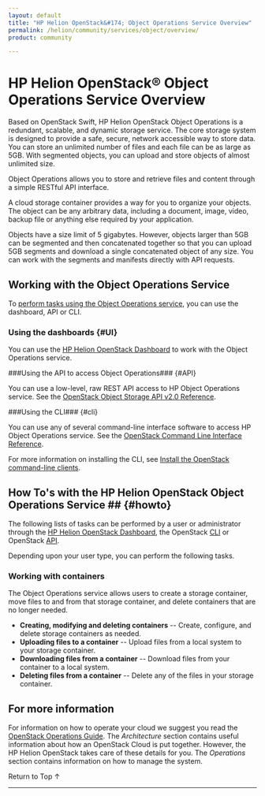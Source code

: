 ```yaml
---
layout: default
title: "HP Helion OpenStack&#174; Object Operations Service Overview"
permalink: /helion/community/services/object/overview/
product: community

---
```

<!--UNDER REVISION-->

<script>

function PageRefresh {
onLoad="window.refresh"
}

PageRefresh();

</script>

<!--
<p style="font-size: small;"> <a href="/helion/community/services/networking/overview/">&#9664; PREV</a> | <a href="/helion/community/services/overview/">&#9650; UP</a> | <a href="/helion/community/services/orchestration/overview/"> NEXT &#9654</a> </p>-->

# HP Helion OpenStack&#174; Object Operations Service Overview #

<!-- modeled after HP Cloud Networking Getting Started (network.getting.started.md) -->

Based on OpenStack Swift, HP Helion OpenStack Object Operations is a redundant, scalable, and dynamic storage service. The core storage system is designed to provide a safe, secure, network accessible way to store data. You can store an unlimited number of files and each file can be as large as 5GB. With segmented objects, you can upload and store objects of almost unlimited size.

Object Operations allows you to store and retrieve files and content through a simple RESTful API interface.

A cloud storage container provides a way for you to organize your objects. The object can be any arbitrary data, including a document, image, video, backup file or anything else required by your application. 

Objects have a size limit of 5 gigabytes. However, objects larger than 5GB can be segmented and then concatenated together so that you can upload 5GB segments and download a single concatenated object of any size. You can work with the segments and manifests directly with API requests.

## Working with the Object Operations Service

To [perform tasks using the Object Operations service](#howto), you can use the dashboard, API or CLI.

### Using the dashboards {#UI}

You can use the [HP Helion OpenStack Dashboard](/helion/community/dashboard/how-works/) to work with the Object Operations service.

###Using the API to access Object Operations### {#API}

You can use a low-level, raw REST API access to HP Object Operations service. See the [OpenStack Object Storage API v2.0 Reference](http://developer.openstack.org/api-ref-objectstorage-v1.html).

###Using the CLI### {#cli}

You can use any of several command-line interface software to access HP Object Operations service. See the [OpenStack Command Line Interface Reference](http://docs.openstack.org/cli-reference/content/swiftclient_commands.html).

For more information on installing the CLI, see [Install the OpenStack command-line clients](http://docs.openstack.org/user-guide/content/install_clients.html).

## How To's with the HP Helion OpenStack Object Operations Service ## {#howto}

<!-- Taken from http://wiki.hpcloud.net/display/core/Core+Edition+Use+cases#CoreEditionUsecases-OverCloud -->

The following lists of tasks can be performed by a user or administrator through the [HP Helion OpenStack Dashboard](/helion/openstack/dashboard/how-works/), the OpenStack [CLI](http://docs.openstack.org/cli-reference/content/swiftclient_commands.html) or OpenStack [API](http://developer.openstack.org/api-ref-objectstorage-v1.html).

Depending upon your user type, you can perform the following tasks.


### Working with containers ##

The Object Operations service allows users to create a storage container, move files to and from that storage container, and delete containers that are no longer needed.

- **Creating, modifying and deleting containers** -- Create, configure, and delete storage containers as needed.
- **Uploading files to a container** -- Upload files from a local system to your storage container.
- **Downloading files from a container** -- Download files from your container to a local system.
- **Deleting files from a container** -- Delete any of the files in your storage container.

## For more information ##

For information on how to operate your cloud we suggest you read the [OpenStack Operations Guide](http://docs.openstack.org/ops/). The *Architecture* section contains useful information about how an OpenStack Cloud is put together. However, the HP Helion OpenStack takes care of these details for you. The *Operations* section contains information on how to manage the system.

 <a href="#top" style="padding:14px 0px 14px 0px; text-decoration: none;"> Return to Top &#8593; </a>

----

